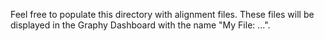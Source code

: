 Feel free to populate this directory with alignment files. These files will be displayed in the Graphy Dashboard with the name "My File: ...".

